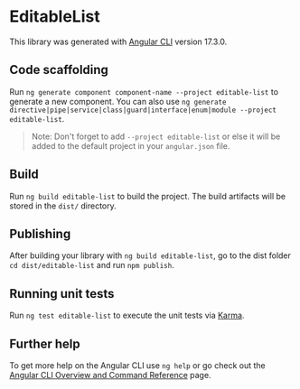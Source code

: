 # EditableList

This library was generated with [Angular CLI](https://github.com/angular/angular-cli) version 17.3.0.

## Code scaffolding

Run `ng generate component component-name --project editable-list` to generate a new component. You can also use `ng generate directive|pipe|service|class|guard|interface|enum|module --project editable-list`.
> Note: Don't forget to add `--project editable-list` or else it will be added to the default project in your `angular.json` file. 

## Build

Run `ng build editable-list` to build the project. The build artifacts will be stored in the `dist/` directory.

## Publishing

After building your library with `ng build editable-list`, go to the dist folder `cd dist/editable-list` and run `npm publish`.

## Running unit tests

Run `ng test editable-list` to execute the unit tests via [Karma](https://karma-runner.github.io).

## Further help

To get more help on the Angular CLI use `ng help` or go check out the [Angular CLI Overview and Command Reference](https://angular.io/cli) page.
